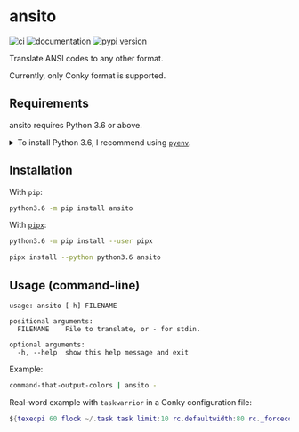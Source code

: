 # ansito

[![ci](https://github.com/pawamoy/ansito/workflows/ci/badge.svg)](https://github.com/pawamoy/ansito/actions?query=workflow%3Aci)
[![documentation](https://img.shields.io/badge/docs-mkdocs%20material-blue.svg?style=flat)](https://pawamoy.github.io/ansito/)
[![pypi version](https://img.shields.io/pypi/v/ansito.svg)](https://pypi.org/project/ansito/)

Translate ANSI codes to any other format.

Currently, only Conky format is supported.

## Requirements

ansito requires Python 3.6 or above.

<details>
<summary>To install Python 3.6, I recommend using <a href="https://github.com/pyenv/pyenv"><code>pyenv</code></a>.</summary>

```bash
# install pyenv
git clone https://github.com/pyenv/pyenv ~/.pyenv

# setup pyenv (you should also put these three lines in .bashrc or similar)
export PATH="${HOME}/.pyenv/bin:${PATH}"
export PYENV_ROOT="${HOME}/.pyenv"
eval "$(pyenv init -)"

# install Python 3.6
pyenv install 3.6.12

# make it available globally
pyenv global system 3.6.12
```
</details>

## Installation

With `pip`:
```bash
python3.6 -m pip install ansito
```

With [`pipx`](https://github.com/pipxproject/pipx):
```bash
python3.6 -m pip install --user pipx

pipx install --python python3.6 ansito
```

## Usage (command-line)

```
usage: ansito [-h] FILENAME

positional arguments:
  FILENAME    File to translate, or - for stdin.

optional arguments:
  -h, --help  show this help message and exit

```

Example:

```bash
command-that-output-colors | ansito -
```

Real-word example with `taskwarrior` in a Conky configuration file:

```lua
${texecpi 60 flock ~/.task task limit:10 rc.defaultwidth:80 rc._forcecolor:on rc.verbose:affected,blank list | ansito - | sed -r 's/([^ ])#/\1\\#/g'
```
